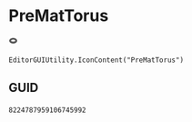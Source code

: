 # PreMatTorus
![](/img/PreMatTorus.png)

``` CSharp
EditorGUIUtility.IconContent("PreMatTorus")
```
## GUID
```
8224787959106745992
```
